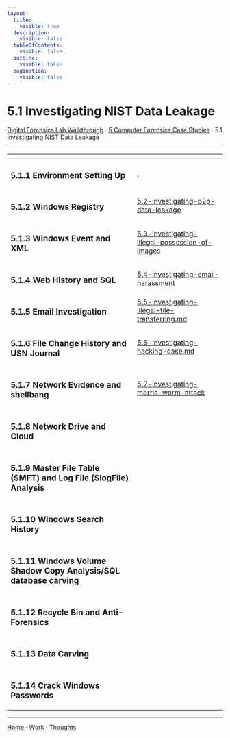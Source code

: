 ```yaml
---
layout:
  title:
    visible: true
  description:
    visible: false
  tableOfContents:
    visible: false
  outline:
    visible: false
  pagination:
    visible: false
---
```


# 5.1 Investigating NIST Data Leakage

[Digital Forensics Lab Walkthrough](../../) ⋅ [5 Computer Forensics Case Studies](../) ⋅ 5.1 Investigating NIST Data Leakage

***

<table data-view="cards"><thead><tr><th></th><th data-hidden data-card-target data-type="content-ref"></th></tr></thead><tbody><tr><td><h3>5.1.1 Environment Setting Up</h3></td><td><a href="./">.</a></td></tr><tr><td><h3>5.1.2 Windows Registry</h3></td><td><a href="../5.2-investigating-p2p-data-leakage">5.2-investigating-p2p-data-leakage</a></td></tr><tr><td><h3>5.1.3 Windows Event and XML</h3></td><td><a href="../5.3-investigating-illegal-possession-of-images">5.3-investigating-illegal-possession-of-images</a></td></tr><tr><td><h3>5.1.4 Web History and SQL</h3></td><td><a href="../5.4-investigating-email-harassment">5.4-investigating-email-harassment</a></td></tr><tr><td><h3>5.1.5 Email Investigation</h3></td><td><a href="../5.5-investigating-illegal-file-transferring.md">5.5-investigating-illegal-file-transferring.md</a></td></tr><tr><td><h3>5.1.6 File Change History and USN Journal</h3></td><td><a href="../5.6-investigating-hacking-case.md">5.6-investigating-hacking-case.md</a></td></tr><tr><td><h3>5.1.7 Network Evidence and shellbang</h3></td><td><a href="../5.7-investigating-morris-worm-attack">5.7-investigating-morris-worm-attack</a></td></tr><tr><td><h3>5.1.8 Network Drive and Cloud</h3></td><td></td></tr><tr><td><h3>5.1.9 Master File Table ($MFT) and Log File ($logFile) Analysis</h3></td><td></td></tr><tr><td><h3>5.1.10 Windows Search History</h3></td><td></td></tr><tr><td><h3>5.1.11 Windows Volume Shadow Copy Analysis/SQL database carving</h3></td><td></td></tr><tr><td><h3>5.1.12 Recycle Bin and Anti-Forensics</h3></td><td></td></tr><tr><td><h3>5.1.13 Data Carving</h3></td><td></td></tr><tr><td><h3>5.1.14 Crack Windows Passwords</h3></td><td></td></tr></tbody></table>

***

[Home ](https://app.gitbook.com/o/0kO27okC5uVB9ALX3rho/s/036xtfEIzcEdGegONXWM/)⋅ [Work ](https://app.gitbook.com/o/0kO27okC5uVB9ALX3rho/s/WaFS755Q4sf02CxLcghQ/)⋅ [Thoughts](https://app.gitbook.com/o/0kO27okC5uVB9ALX3rho/s/s4QQPMntQ25hmJToKSOu/)
